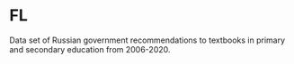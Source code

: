 # FL
Data set of Russian government recommendations to textbooks in primary and secondary education from 2006-2020.
